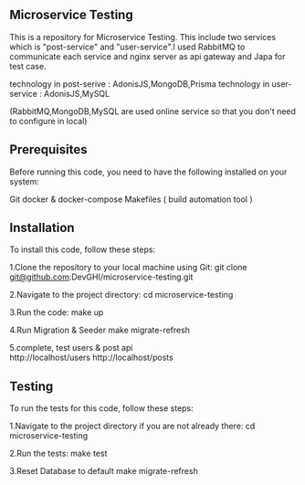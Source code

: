 Microservice Testing
-----
This is a repository for Microservice Testing. This include two services which is "post-service" and "user-service".I used RabbitMQ to communicate each service and nginx server as api gateway and Japa for test case.

technology in post-serive : AdonisJS,MongoDB,Prisma
technology in user-service : AdonisJS,MySQL

(RabbitMQ,MongoDB,MySQL are used online service so that you don't need to configure in local)



Prerequisites
---
Before running this code, you need to have the following installed on your system:

Git
docker & docker-compose
Makefiles ( build automation tool )


Installation
----
To install this code, follow these steps:

1.Clone the repository to your local machine using Git:
git clone git@github.com:DevGHI/microservice-testing.git

2.Navigate to the project directory:
cd microservice-testing

3.Run the code:
make up

4.Run Migration & Seeder
make migrate-refresh

5.complete, test users & post api  
http://localhost/users
http://localhost/posts


Testing
----
To run the tests for this code, follow these steps:

1.Navigate to the project directory if you are not already there:
cd microservice-testing

2.Run the tests:
make test

3.Reset Database to default
make migrate-refresh
